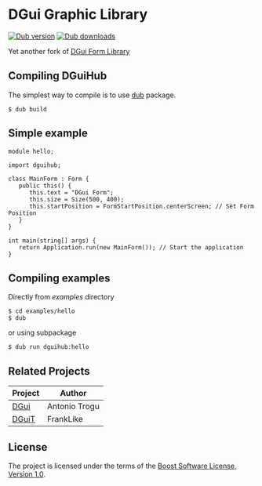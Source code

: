 # DGui Graphic Library
[![Dub version](https://img.shields.io/dub/v/dguihub.svg)](https://code.dlang.org/packages/dguihub)
[![Dub downloads](https://img.shields.io/dub/dt/dguihub.svg)](https://code.dlang.org/packages/dguihub)

Yet another fork of [DGui Form Library](https://bitbucket.org/dgui/dgui)

## Compiling DGuiHub
The simplest way to compile is to use [dub](http://code.dlang.org/) package.

```
$ dub build
```
## Simple example
```
module hello;

import dguihub;

class MainForm : Form {
   public this() {
      this.text = "DGui Form";
      this.size = Size(500, 400);
      this.startPosition = FormStartPosition.centerScreen; // Set Form Position
   }
}

int main(string[] args) {
   return Application.run(new MainForm()); // Start the application
}

```

## Compiling examples

Directly from _examples_ directory
```
$ cd examples/hello
$ dub
```

or using subpackage

```
$ dub run dguihub:hello
```

## Related Projects

| Project                                     | Author        |
| -----------------------------               | -------       |
| [DGui](https://bitbucket.org/dgui/dgui)     | Antonio Trogu |
| [DGuiT](https://github.com/FrankLIKE/DguiT) | FrankLike     |

## License
The project is licensed under the terms of the [Boost Software License, Version 1.0](http://boost.org/LICENSE_1_0.txt).

